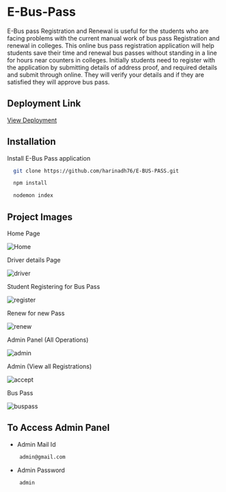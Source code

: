 
# E-Bus-Pass

E-Bus pass Registration and Renewal is useful for the students who are facing problems with the current manual work of bus pass Registration and renewal in colleges. This online bus pass registration application will help students save their time and renewal bus passes without standing in a line for hours near counters in colleges. Initially students need to register with the application by submitting details of address proof, and required details and submit through online. They will verify your details and if they are satisfied they will approve bus pass.

## Deployment Link

[View Deployment](https://e-bus-renewal.onrender.com/)






## Installation

Install E-Bus Pass application
```bash
  git clone https://github.com/harinadh76/E-BUS-PASS.git
```
```bash
  npm install
```
```bash
  nodemon index
```



## Project Images

Home Page

![Home](https://github.com/harinadh76/E-BUS-PASS/assets/92932442/cf4ab331-c6e7-40f9-8699-ff29bbb03268)


Driver details Page

![driver](https://github.com/harinadh76/E-BUS-PASS/assets/92932442/3805e038-767c-477b-ac46-35804b44294a)


Student Registering for Bus Pass


![register](https://github.com/harinadh76/E-BUS-PASS/assets/92932442/a5ca1ea2-de64-419a-beb4-bd23ee25fd4a)

Renew for new Pass

![renew](https://github.com/harinadh76/E-BUS-PASS/assets/92932442/1ebd456f-16c9-45d4-9a3b-a1b709f7849b)


Admin Panel (All Operations)

![admin](https://github.com/harinadh76/E-BUS-PASS/assets/92932442/77ec659f-1e3f-4836-816f-95086d65d61c)

Admin (View all Registrations)


![accept](https://github.com/harinadh76/E-BUS-PASS/assets/92932442/d198fab2-241c-4e14-ba62-a649f35925e8)

Bus Pass 


![buspass](https://github.com/harinadh76/E-BUS-PASS/assets/92932442/88922bd0-ec8e-43e1-8c10-32a5ce4cc63e)


## To Access Admin Panel

- Admin Mail Id
```bash
    admin@gmail.com
```
- Admin Password
```bash
    admin
```


